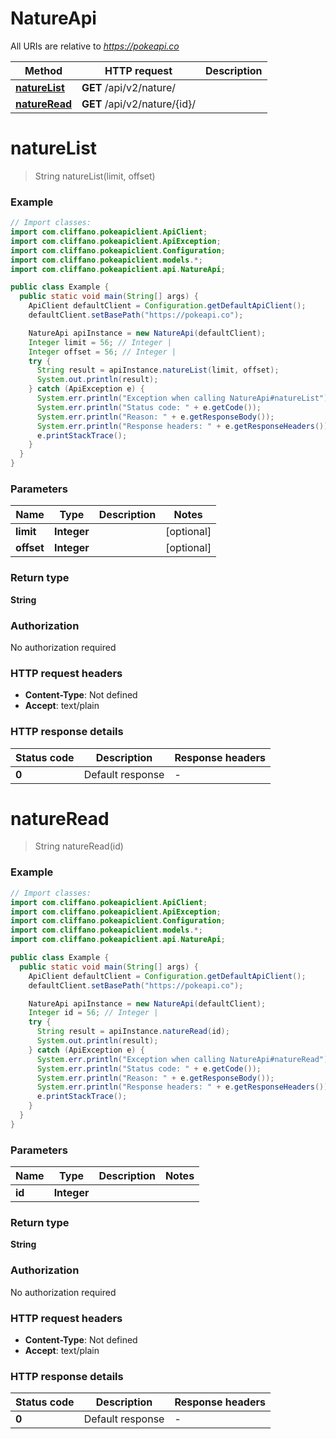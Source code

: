 # NatureApi

All URIs are relative to *https://pokeapi.co*

| Method | HTTP request | Description |
|------------- | ------------- | -------------|
| [**natureList**](NatureApi.md#natureList) | **GET** /api/v2/nature/ |  |
| [**natureRead**](NatureApi.md#natureRead) | **GET** /api/v2/nature/{id}/ |  |


<a id="natureList"></a>
# **natureList**
> String natureList(limit, offset)



### Example
```java
// Import classes:
import com.cliffano.pokeapiclient.ApiClient;
import com.cliffano.pokeapiclient.ApiException;
import com.cliffano.pokeapiclient.Configuration;
import com.cliffano.pokeapiclient.models.*;
import com.cliffano.pokeapiclient.api.NatureApi;

public class Example {
  public static void main(String[] args) {
    ApiClient defaultClient = Configuration.getDefaultApiClient();
    defaultClient.setBasePath("https://pokeapi.co");

    NatureApi apiInstance = new NatureApi(defaultClient);
    Integer limit = 56; // Integer | 
    Integer offset = 56; // Integer | 
    try {
      String result = apiInstance.natureList(limit, offset);
      System.out.println(result);
    } catch (ApiException e) {
      System.err.println("Exception when calling NatureApi#natureList");
      System.err.println("Status code: " + e.getCode());
      System.err.println("Reason: " + e.getResponseBody());
      System.err.println("Response headers: " + e.getResponseHeaders());
      e.printStackTrace();
    }
  }
}
```

### Parameters

| Name | Type | Description  | Notes |
|------------- | ------------- | ------------- | -------------|
| **limit** | **Integer**|  | [optional] |
| **offset** | **Integer**|  | [optional] |

### Return type

**String**

### Authorization

No authorization required

### HTTP request headers

 - **Content-Type**: Not defined
 - **Accept**: text/plain

### HTTP response details
| Status code | Description | Response headers |
|-------------|-------------|------------------|
| **0** | Default response |  -  |

<a id="natureRead"></a>
# **natureRead**
> String natureRead(id)



### Example
```java
// Import classes:
import com.cliffano.pokeapiclient.ApiClient;
import com.cliffano.pokeapiclient.ApiException;
import com.cliffano.pokeapiclient.Configuration;
import com.cliffano.pokeapiclient.models.*;
import com.cliffano.pokeapiclient.api.NatureApi;

public class Example {
  public static void main(String[] args) {
    ApiClient defaultClient = Configuration.getDefaultApiClient();
    defaultClient.setBasePath("https://pokeapi.co");

    NatureApi apiInstance = new NatureApi(defaultClient);
    Integer id = 56; // Integer | 
    try {
      String result = apiInstance.natureRead(id);
      System.out.println(result);
    } catch (ApiException e) {
      System.err.println("Exception when calling NatureApi#natureRead");
      System.err.println("Status code: " + e.getCode());
      System.err.println("Reason: " + e.getResponseBody());
      System.err.println("Response headers: " + e.getResponseHeaders());
      e.printStackTrace();
    }
  }
}
```

### Parameters

| Name | Type | Description  | Notes |
|------------- | ------------- | ------------- | -------------|
| **id** | **Integer**|  | |

### Return type

**String**

### Authorization

No authorization required

### HTTP request headers

 - **Content-Type**: Not defined
 - **Accept**: text/plain

### HTTP response details
| Status code | Description | Response headers |
|-------------|-------------|------------------|
| **0** | Default response |  -  |

